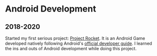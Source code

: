 # Android Development

## 2018-2020
Started my first serious project: [Project Rocket](../works/project-rocket.md). It is an Android Game developed natively following Android's [official developer guide](https://developer.android.com/). I learned the ins and outs of Android development while doing this project.
